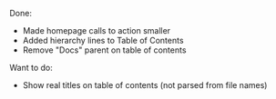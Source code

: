Done:
- Made homepage calls to action smaller
- Added hierarchy lines to Table of Contents
- Remove "Docs" parent on table of contents

Want to do:
- Show real titles on table of contents (not parsed from file names)